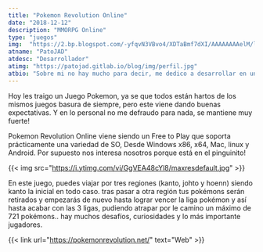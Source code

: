 ```yaml
---
title: "Pokemon Revolution Online"
date: "2018-12-12"
description: "MMORPG Online"
type: "juegos"
img:  "https://2.bp.blogspot.com/-yfqvN3VBvo4/XDTaBmf7dXI/AAAAAAAAelM/lE_xabEerH4euLe5VdW-0Tjp63AdtWhBQCLcBGAs/s640/pokemon_patojad.jpg"
atname: "PatoJAD"
atdesc: "Desarrollador"
atimg: "https://patojad.gitlab.io/blog/img/perfil.jpg"
atbio: "Sobre mi no hay mucho para decir, me dedico a desarrollar en una empresa de telecomunicaciones, utilizo linux desde el 2012 y hace años que es mi sistema operativo main. Soy una persona que busca crecer profesionalmente sin dejar de divertirse y hacer lo que me gusta. Siempre digo que cuando un proyecto sale es importate agradecer, por lo cual les recomiendo a todos leer la seccion Agreadecimientos en la cual me tome un tiempito para poder agradecer a todos y cada uno de los que hicieron posible todo esto."
---
```


Hoy les traigo un Juego Pokemon, ya se que todos están hartos de los mismos juegos basura de siempre, pero este viene dando buenas expectativas. Y en lo personal no me defraudo para nada, se mantiene muy fuerte!

Pokemon Revolution Online viene siendo un Free to Play que soporta prácticamente una variedad de SO, Desde Windows x86, x64, Mac, linux y Android. Por supuesto nos interesa nosotros porque está en el pinguinito!

{{< img src="https://i.ytimg.com/vi/GgVEA48cYl8/maxresdefault.jpg" >}}

En este juego, puedes viajar por tres regiones (kanto, johto y hoenn) siendo kanto la inicial en todo caso. tras pasar a otra región tus pokémons serán retirados y empezarás de nuevo hasta lograr vencer la liga pokémon y así hasta acabar con las 3 ligas, pudiendo atrapar por le camino un máximo de 721 pokémons.. hay muchos desafíos, curiosidades y lo más importante jugadores.


{{< link url="https://pokemonrevolution.net/" text="Web" >}}
